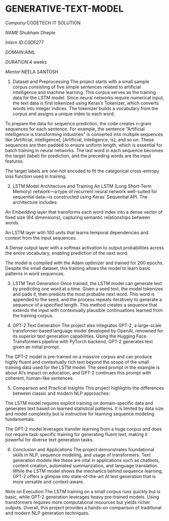 # GENERATIVE-TEXT-MODEL
*Company*:CODETECH IT SOLUTION

*NAME*:Shubham Dheple

*Intern ID*:C0DF277 

*DOMAIN*:AIML 

*DURATION*:4 weeks

*Mentor*:NEELA SANTOSH

1. Dataset and Preprocessing
The project starts with a small sample corpus consisting of five simple sentences related to artificial intelligence and machine learning. This corpus serves as the training data for the LSTM model. Since neural networks require numerical input, the text data is first tokenized using Keras’s Tokenizer, which converts words into integer indices. The tokenizer builds a vocabulary from the corpus and assigns a unique index to each word.

To prepare the data for sequence prediction, the code creates n-gram sequences for each sentence. For example, the sentence “Artificial intelligence is transforming industries” is converted into multiple sequences like [Artificial, intelligence], [Artificial, intelligence, is], and so on. These sequences are then padded to ensure uniform length, which is essential for batch training in neural networks. The last word in each sequence becomes the target (label) for prediction, and the preceding words are the input features.

The target labels are one-hot encoded to fit the categorical cross-entropy loss function used in training.

2. LSTM Model Architecture and Training
An LSTM (Long Short-Term Memory) network—a type of recurrent neural network well-suited for sequential data—is constructed using Keras’ Sequential API. The architecture includes:

An Embedding layer that transforms each word index into a dense vector of fixed size (64 dimensions), capturing semantic relationships between words.

An LSTM layer with 100 units that learns temporal dependencies and context from the input sequences.

A Dense output layer with a softmax activation to output probabilities across the entire vocabulary, enabling prediction of the next word.

The model is compiled with the Adam optimizer and trained for 200 epochs. Despite the small dataset, this training allows the model to learn basic patterns in word sequences.

3. LSTM Text Generation
Once trained, the LSTM model can generate text by predicting one word at a time. Given a seed text, the model tokenizes and pads it, then predicts the most probable next word. This word is appended to the seed, and the process repeats iteratively to generate a sequence of a specified length. This method creates a sequence that extends the input with contextually plausible continuations learned from the training corpus.

4. GPT-2 Text Generation
The project also integrates GPT-2, a large-scale transformer-based language model developed by OpenAI, renowned for its superior text generation capabilities. Using the Hugging Face Transformers pipeline with PyTorch backend, GPT-2 generates text given an initial prompt.

The GPT-2 model is pre-trained on a massive corpus and can produce highly fluent and contextually rich text beyond the scope of the small training data used for the LSTM model. The seed prompt in the example is about AI’s impact on education, and GPT-2 continues this prompt with coherent, human-like sentences.

5. Comparison and Practical Insights
This project highlights the differences between classic and modern NLP approaches:

The LSTM model requires explicit training on domain-specific data and generates text based on learned statistical patterns. It is limited by data size and model complexity but is instructive for learning sequence modeling fundamentals.

The GPT-2 model leverages transfer learning from a huge corpus and does not require task-specific training for generating fluent text, making it powerful for diverse text generation tasks.

6. Conclusion and Applications
The project demonstrates foundational skills in NLP, sequence modeling, and usage of transformers. Text generation models like these are vital in applications such as chatbots, content creation, automated summarization, and language translation. While the LSTM model shows the mechanics behind sequence learning, GPT-2 offers a glimpse into state-of-the-art AI text generation that is more versatile and context-aware.

Note on Execution
The LSTM training on a small corpus runs quickly but is basic, while GPT-2 generation leverages heavy pre-trained models. Using transformers requires more computational resources but yields richer outputs. Overall, this project provides a hands-on comparison of traditional and modern NLP generation techniques.
